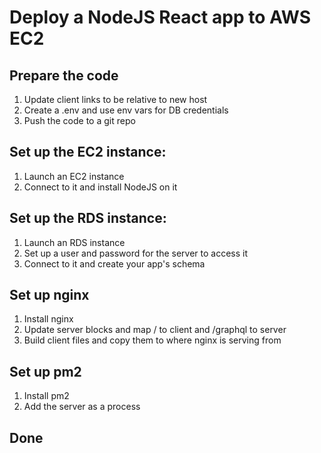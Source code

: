 # Deploy a NodeJS React app to AWS EC2

## Prepare the code

1. Update client links to be relative to new host
2. Create a .env and use env vars for DB credentials
3. Push the code to a git repo

## Set up the EC2 instance:

1. Launch an EC2 instance
2. Connect to it and install NodeJS on it

## Set up the RDS instance:

1. Launch an RDS instance
2. Set up a user and password for the server to access it
3. Connect to it and create your app's schema

## Set up nginx

1. Install nginx
2. Update server blocks and map / to client and /graphql to server
3. Build client files and copy them to where nginx is serving from

## Set up pm2

1. Install pm2
2. Add the server as a process

## Done